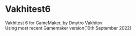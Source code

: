# Vakhitest6
Vakhitest 6 for GameMaker, by Dmytro Vakhitov</br >
Using most recent Gamemaker version(10th September 2022)
